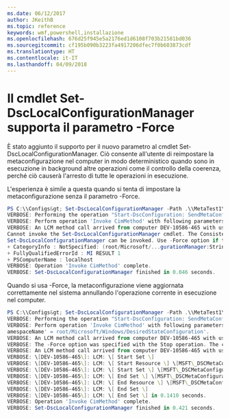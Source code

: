 ```yaml
---
ms.date: 06/12/2017
author: JKeithB
ms.topic: reference
keywords: wmf,powershell,installazione
ms.openlocfilehash: 676d25f945e5a2176ed1d6108f703b21581bd036
ms.sourcegitcommit: cf195b090b3223fa4917206dfec7f0b603873cdf
ms.translationtype: HT
ms.contentlocale: it-IT
ms.lasthandoff: 04/09/2018
---
```

# <a name="set-dsclocalconfigurationmanager-cmdlet-supports--force-parameter"></a>Il cmdlet Set-DscLocalConfigurationManager supporta il parametro -Force

È stato aggiunto il supporto per il nuovo parametro al cmdlet Set-DscLocalConfigurationManager. Ciò consente all'utente di reimpostare la metaconfigurazione nel computer in modo deterministico quando sono in esecuzione in background altre operazioni come il controllo della coerenza, perché ciò causerà l'arresto di tutte le operazioni in esecuzione.

L'esperienza è simile a questa quando si tenta di impostare la metaconfigurazione senza il parametro -Force.
```powershell
PS C:\\Configs&gt; Set-DscLocalConfigurationManager -Path .\\MetaTest1\\ -Verbose
VERBOSE: Performing the operation "Start-DscConfiguration: SendMetaConfigurationApply" on target "MSFT\_DSCLocalConfigurationManager".
VERBOSE: Perform operation 'Invoke CimMethod' with following parameters, ''methodName' = SendMetaConfigurationApply,'className' = MSFT\_DSCLocalConfigurationManager,'namespaceName' = root/Microsoft/Windows/DesiredStateConfiguration'.
VERBOSE: An LCM method call arrived from computer DEV-10586-465 with user sid S-1-5-21-2127521184-1604012920-1887927527-5557045.
Cannot invoke the Set-DscLocalConfigurationManager cmdlet. The Consistency Check or Pull cmdlet is in progress and must return before
Set-DscLocalConfigurationManager can be invoked. Use -Force option if that is available to cancel the current operation.
+ CategoryInfo : NotSpecified: (root/Microsoft/...gurationManager:String) \[\], CimException
+ FullyQualifiedErrorId : MI RESULT 1
+ PSComputerName : localhost
VERBOSE: Operation 'Invoke CimMethod' complete.
VERBOSE: Set-DscLocalConfigurationManager finished in 0.046 seconds.
```

Quando si usa -Force, la metaconfigurazione viene aggiornata correttamente nel sistema annullando l'operazione corrente in esecuzione nel computer.
```powershell
PS C:\\Configs&gt; Set-DscLocalConfigurationManager -Path .\\MetaTest1\\ -Verbose -Force
VERBOSE: Performing the operation "Start-DscConfiguration: SendMetaConfigurationApply" on target "MSFT\_DSCLocalConfigurationManager".
VERBOSE: Perform operation 'Invoke CimMethod' with following parameters, ''methodName' = SendMetaConfigurationApply,'className' = MSFT\_DSCLocalConfigurationManager,'n
amespaceName' = root/Microsoft/Windows/DesiredStateConfiguration'.
VERBOSE: An LCM method call arrived from computer DEV-10586-465 with user sid S-1-5-21-2127521184-1604012920-1887927527-5557045.
VERBOSE: The -Force option was specified with the Stop operation. The current configuration has been successfully cancelled.
VERBOSE: An LCM method call arrived from computer DEV-10586-465 with user sid S-1-5-21-2127521184-1604012920-1887927527-5557045.
VERBOSE: \[DEV-10586-465\]: LCM: \[ Start Set \]
VERBOSE: \[DEV-10586-465\]: LCM: \[ Start Resource \] \[MSFT\_DSCMetaConfiguration\]
VERBOSE: \[DEV-10586-465\]: LCM: \[ Start Set \] \[MSFT\_DSCMetaConfiguration\]
VERBOSE: \[DEV-10586-465\]: LCM: \[ End Set \] \[MSFT\_DSCMetaConfiguration\] in 0.0310 seconds.
VERBOSE: \[DEV-10586-465\]: LCM: \[ End Resource \] \[MSFT\_DSCMetaConfiguration\]
VERBOSE: \[DEV-10586-465\]: LCM: \[ End Set \]
VERBOSE: \[DEV-10586-465\]: LCM: \[ End Set \] in 0.1410 seconds.
VERBOSE: Operation 'Invoke CimMethod' complete.
VERBOSE: Set-DscLocalConfigurationManager finished in 0.421 seconds.
```